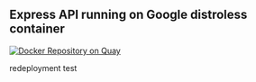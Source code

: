 ## Express API running on Google distroless container

[![Docker Repository on Quay](https://quay.io/repository/alex_best_ibm/the-best-group-4-project/status "Docker Repository on Quay")](https://quay.io/repository/alex_best_ibm/the-best-group-4-project)

redeployment test
